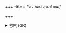 +++
title = "०५ व्याघ्रं दत्वतां वयम्"

+++
<details><summary>मूलम् (GR)</summary>

व्याघ्रं दत्वतां वयं  
प्रथमं जम्भयामसि ।  
आद् इत् स्तेनम् अहिं  
यातुधानम् अथो वृकम् ॥
</details>